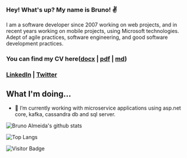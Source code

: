 ### Hey! What's up? My name is Bruno! ✌

I am a software developer since 2007 working on web projects, and in recent years working on mobile projects, using Microsoft technologies. Adept of agile practices, software engineering, and good software development practices.


### You can find my CV here([docx](https://github.com/brunosalmeida/brunosalmeida/blob/master/resume.docx) | [pdf](https://github.com/brunosalmeida/brunosalmeida/blob/master/resume.pdf) | [md](https://github.com/brunosalmeida/brunosalmeida/blob/master/resume.md))

### [LinkedIn](https://www.linkedin.com/in/brunosalmeida/?locale=en_US) | [Twitter](https://twitter.com/brunosaalmeida)

## What I'm doing...

- 🔭 I’m currently working with microservice applications using asp.net core, kafka, cassandra db and sql server.


![Bruno Almeida's github stats](https://github-readme-stats.vercel.app/api?username=brunosalmeida&theme=algolia&show_icons=true) 

![Top Langs](https://github-readme-stats.vercel.app/api/top-langs/?username=brunosalmeida&hide=TeX&layout=compact)


![Visitor Badge](https://visitor-badge.laobi.icu/badge?page_id=brunosalmeida.brunosalmeida)
